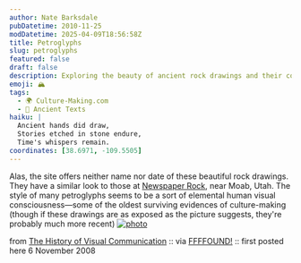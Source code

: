 ```yaml
---
author: Nate Barksdale
pubDatetime: 2010-11-25
modDatetime: 2025-04-09T18:56:58Z
title: Petroglyphs
slug: petroglyphs
featured: false
draft: false
description: Exploring the beauty of ancient rock drawings and their connection to early human culture.
emoji: 🏔️
tags:
  - 🌍 Culture-Making.com
  - 📜 Ancient Texts
haiku: |
  Ancient hands did draw,  
  Stories etched in stone endure,  
  Time's whispers remain.
coordinates: [38.6971, -109.5505]
---
```


Alas, the site offers neither name nor date of these beautiful rock drawings. They have a similar look to those at [Newspaper Rock](http://en.wikipedia.org/wiki/Newspaper_Rock_State_Historic_Monument), near Moab, Utah. The style of many petroglyphs seems to be a sort of elemental human visual consciousness—some of the oldest surviving evidences of culture-making (though if these drawings are as exposed as the picture suggests, they're probably much more recent)
[![photo](http://culture-making.com/media/petro01.jpg)](http://www.citrinitas.com/history_of_viscom/rockandcaves.html)

from [The History of Visual Communication](https://www.google.com/search?q=%22The%20History%20of%20Visual%20Communication%22%20citrinitas.com) :: via [FFFFOUND!](http://web.archive.org/web/20170507231737/http://ffffound.com/image/6f01721c1a677b91f5fc2158822f944709bbbc67) :: first posted here 6 November 2008
